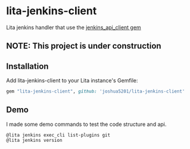 # lita-jenkins-client

Lita jenkins handler that use the [jenkins\_api\_client gem](https://github.com/arangamani/jenkins_api_client)

## NOTE: This project is under construction

## Installation

Add lita-jenkins-client to your Lita instance's Gemfile:

``` ruby
gem "lita-jenkins-client", github: 'joshua5201/lita-jenkins-client'
```

## Demo

I made some demo commands to test the code structure and api.

```
@lita jenkins exec_cli list-plugins git 
@lita jenkins version
```
